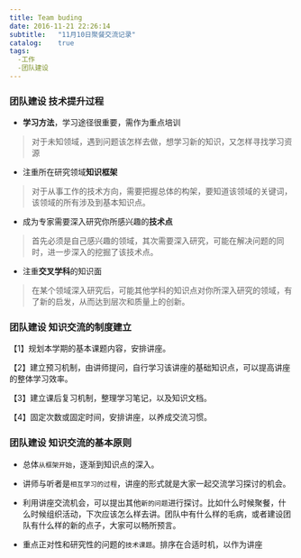 ```yaml
---
title: Team buding
date: 2016-11-21 22:26:14
subtitle:   "11月10日聚餐交流记录"
catalog:    true
tags:
  -工作
  -团队建设
---
```


### 团队建设 技术提升过程

- **学习方法**，学习途径很重要，需作为重点培训
>对于未知领域，遇到问题该怎样去做，想学习新的知识，又怎样寻找学习资源

<!-- more -->
- 注重所在研究领域**知识框架**
>对于从事工作的技术方向，需要把握总体的构架，要知道该领域的关键词，该领域的所有涉及到基本知识点。

- 成为专家需要深入研究你所感兴趣的**技术点**
>首先必须是自己感兴趣的领域，其次需要深入研究，可能在解决问题的同时，进一步深入的挖掘了该技术点。

- 注重**交叉学科**的知识面
>在某个领域深入研究后，可能其他学科的知识点对你所深入研究的领域，有了新的启发，从而达到层次和质量上的创新。

### 团队建设 知识交流的制度建立

【1】规划本学期的基本课题内容，安排讲座。

【2】建立预习机制，由讲师提问，自行学习该讲座的基础知识点，可以提高讲座的整体学习效率。

【3】建立课后复习机制，整理学习笔记，以及知识文档。

【4】固定次数或固定时间，安排讲座，以养成交流习惯。

### 团队建设 知识交流的基本原则

- 总体`从框架开始`，逐渐到知识点的深入。

- 讲师与听者是`相互学习的过程`，讲座的形式就是大家一起交流学习探讨的机会。

- 利用讲座交流机会，可以提出其他`新的问题`进行探讨。比如什么时候聚餐，什么时候组织活动，下次应该怎么样去讲。团队中有什么样的毛病，或者建设团队有什么样的新的点子，大家可以畅所预言。

- 重点正对性和研究性的问题的`技术课题`。排序在合适时机，以作为讲座
